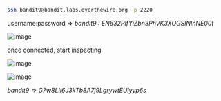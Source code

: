 ```bash
ssh bandit9@bandit.labs.overthewire.org -p 2220
```
username:password => _bandit9 : EN632PlfYiZbn3PhVK3XOGSlNInNE00t_

![image](https://user-images.githubusercontent.com/72671239/218427067-0672bf42-c7ba-452f-bdc8-34983d7f1378.png)

once connected, start inspecting

![image](https://user-images.githubusercontent.com/72671239/218426714-895126d5-2ffa-4e26-a26b-2fb0072cf929.png)

![image](https://user-images.githubusercontent.com/72671239/218427204-ec9f8027-6a61-43ba-acb5-48d854fa72ad.png)

_bandit9 => G7w8LIi6J3kTb8A7j9LgrywtEUlyyp6s_
